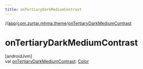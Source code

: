 ```yaml
---
title: onTertiaryDarkMediumContrast
---
```

//[app](../../index.html)/[com.zurtar.mhma.theme](index.html)/[onTertiaryDarkMediumContrast](on-tertiary-dark-medium-contrast.html)



# onTertiaryDarkMediumContrast



[androidJvm]\
val [onTertiaryDarkMediumContrast](on-tertiary-dark-medium-contrast.html): [Color](https://developer.android.com/reference/kotlin/androidx/compose/ui/graphics/Color.html)



